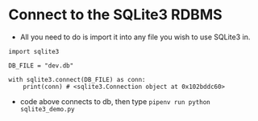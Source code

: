 # Connect to the SQLite3 RDBMS
* All you need to do is import it into any file you wish to use SQLite3 in.
```
import sqlite3

DB_FILE = "dev.db"

with sqlite3.connect(DB_FILE) as conn:
    print(conn) # <sqlite3.Connection object at 0x102bddc60>
```
* code above connects to db, then type `pipenv run python sqlite3_demo.py`
